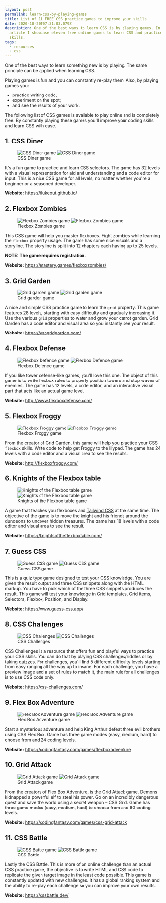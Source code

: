 ```yaml
---
layout: post
permalink: learn-css-by-playing-games
title: List of 11 FREE CSS practice games to improve your skills
date: 2020-10-20T07:31:03.079Z
description: One of the best ways to learn CSS is by playing games. In this
  article I showcase eleven free online games to learn CSS and practice your CSS
  skills.
tags:
  - resources
  - css
---
```

One of the best ways to learn something new is by playing. The same principle can be applied when learning CSS.

Playing games is fun and you can constantly re-play them. Also, by playing games you:

* practice writing code;
* experiment on the spot;
* and see the results of your work.

The following list of CSS games is available to play online and is completely free. By constantly playing these games you'll improve your coding skills and learn CSS with ease. 

## 1. CSS Diner

<figure>
  <img class="shadow lozad" data-src="/images/resources/css-diner.jpg" alt="CSS Diner game" />
  <noscript>
    <img class="shadow" src="/images/resources/css-diner.jpg" alt="CSS Diner game" />
  </noscript>
  <figcaption>CSS Diner game</figcaption>
</figure>

It's a fun game to practice and learn CSS selectors. The game has 32 levels with a visual representation for aid and understanding and a code editor for input. This is a nice CSS game for all levels, no matter whether you're a beginner or a seasoned developer.

**Website:** <https://flukeout.github.io/>

## 2. Flexbox Zombies

<figure>
  <img class="shadow lozad" data-src="/images/resources/flexbox-zombies.jpg" alt="Flexbox Zombies game" />
  <noscript>
    <img class="shadow" src="/images/resources/flexbox-zombies.jpg" alt="Flexbox Zombies game" />
  </noscript>
  <figcaption>Flexbox Zombies game</figcaption>
</figure>

This CSS game will help you master flexboxes. Fight zombies while learning the `flexbox` property usage. The game has some nice visuals and a storyline. The storyline is split into 12 chapters each having up to 25 levels.

**NOTE: The game requires registration.**

**Website:** <https://mastery.games/flexboxzombies/>

## 3. Grid Garden

<figure>
  <img class="shadow lozad" data-src="/images/resources/gridgarden.jpg" alt="Grid garden game" />
  <noscript>
    <img class="shadow" src="/images/resources/gridgarden.jpg" alt="Grid garden game" />
  </noscript>
  <figcaption>Grid garden game</figcaption>
</figure>

A nice and simple CSS practice game to learn the `grid` property. This game features 28 levels, starting with easy difficulty and gradually increasing it. Use the various `grid` properties to water and grow your carrot garden. Grid Garden has a code editor and visual area so you instantly see your result.

**Website:** <https://cssgridgarden.com/>

## 4. Flexbox Defense

<figure>
  <img class="shadow lozad" data-src="/images/resources/flexbox-defence.jpg" alt="Flexbox Defence game" />
  <noscript>
    <img class="shadow" src="/images/resources/flexbox-defence.jpg" alt="Flexbox Defence game" />
  </noscript>
  <figcaption>Flexbox Defence game</figcaption>
</figure>

If you like tower defense-like games, you'll love this one. The object of this game is to write flexbox rules to properly position towers and stop waves of enemies. The game has 12 levels, a code editor, and an interactive visual part that acts like an actual game level.

**Website:** <http://www.flexboxdefense.com/>

## 5. Flexbox Froggy

<figure>
  <img class="shadow lozad" data-src="/images/resources/flexbox-froggy.jpg" alt="Flexbox Froggy game" />
  <noscript>
    <img class="shadow" src="/images/resources/flexbox-froggy.jpg" alt="Flexbox Froggy game" />
  </noscript>
  <figcaption>Flexbox Froggy game</figcaption>
</figure>

From the creator of Grid Garden, this game will help you practice your CSS `flexbox` skills. Write code to help get Froggy to the lilypad. The game has 24 levels with a code editor and a visual area to see the results.

**Website:** <http://flexboxfroggy.com/>

## 6. Knights of the Flexbox table

<figure>
  <img class="shadow lozad" data-src="/images/resources/knightsoftheflexboxtable.png" alt="Knights of the Flexbox table game" />
  <noscript>
    <img class="shadow" src="/images/resources/knightsoftheflexboxtable.png" alt="Knights of the Flexbox table game" />
  </noscript>
  <figcaption>Knights of the Flexbox table game</figcaption>
</figure>

A game that teaches you flexboxes and [Tailwind CSS](https://tailwindcss.com/) at the same time. The objective of the game is to move the knight and his friends around the dungeons to uncover hidden treasures. The game has 18 levels with a code editor and visual area to see the result.

**Website:** <https://knightsoftheflexboxtable.com/>

## 7. Guess CSS

<figure>
  <img class="shadow lozad" data-src="/images/resources/guess-css.png" alt="Guess CSS game" />
  <noscript>
    <img class="shadow" src="/images/resources/guess-css.png" alt="Guess CSS game" />
  </noscript>
  <figcaption>Guess CSS game</figcaption>
</figure>

This is a quiz type game designed to test your CSS knowledge. You are given the result output and three CSS snippets along with the HTML markup. You have to pick which of the three CSS snippets produces the result. This game will test your knowledge in Grid templates, Grid items, Selectors, Flexbox, Position, and Display.

**Website:** <https://www.guess-css.app/>

## 8. CSS Challenges

<figure>
  <img class="shadow lozad" data-src="/images/resources/csschallenges.png" alt="CSS Challenges" />
  <noscript>
    <img class="shadow" src="/images/resources/csschallenges.png" alt="CSS Challenges" />
  </noscript>
  <figcaption>CSS Challenges</figcaption>
</figure>

CSS Challenges is a resource that offers fun and playful ways to practice your CSS skills. You can do that by playing CSS challenges/riddles or by taking quizzes. For challenges, you'll find 5 different difficulty levels starting from easy ranging all the way up to insane. For each challenge, you have a preview image and a set of rules to match it, the main rule for all challenges is to use CSS code only.

**Website:** <https://css-challenges.com/>

## 9. Flex Box Adventure

<figure>
  <img class="shadow lozad" data-src="/images/resources/flex-box-adventure.png" alt="Flex Box Adventure game">
  <noscript>
    <img class="shadow" src="/images/resources/flex-box-adventure.png" alt="Flex Box Adventure game">
  </noscript>
  <figcaption>Flex Box Adventure game</figcaption>
</figure>

Start a mysterious adventure and help King Arthur defeat three evil brothers using CSS Flex Box. Game has three game modes (easy, medium, hard) to choose from and 24 coding levels.

**Website:** <https://codingfantasy.com/games/flexboxadventure>

## 10. Grid Attack

<figure>
  <img class="shadow lozad" data-src="/images/resources/grid-attack.png" alt="Grid Attack game">
  <noscript>
    <img class="shadow" src="/images/resources/grid-attack.png" alt="Grid Attack game">
  </noscript>
  <figcaption>Grid Attack game</figcaption>
</figure>

From the creators of Flex Box Adventure, is the Grid Attack game. Demons kidnapped a powerful elf to steal his power. Go on an incredibly dangerous quest and save the world using a secret weapon – CSS Grid. Game has three game modes (easy, medium, hard) to choose from and 80 coding levels.

**Website:** <https://codingfantasy.com/games/css-grid-attack>

## 11. CSS Battle

<figure>
  <img class="shadow lozad" data-src="/images/resources/cssbattle.jpg" alt="CSS Battle game">
  <noscript>
    <img class="shadow" src="/images/resources/cssbattle.jpg" alt="CSS Battle game">
  </noscript>
  <figcaption>CSS Battle</figcaption>
</figure>

Lastly the CSS Battle. This is more of an online challenge than an actual CSS practice game, the objective is to write HTML and CSS code to replicate the given target image in the least code possible. This game is constantly updated with new challenges. It has a global ranking system and the ability to re-play each challenge so you can improve your own results.

**Website:** <https://cssbattle.dev/>